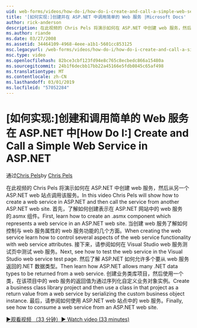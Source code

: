 ```yaml
---
uid: web-forms/videos/how-do-i/how-do-i-create-and-call-a-simple-web-service-in-aspnet
title: '[如何实现:]创建并在 ASP.NET 中调用简单的 Web 服务 |Microsoft Docs'
author: rick-anderson
description: 在此视频的 Chris Pels 将演示如何在 ASP.NET 中创建 web 服务，然后从另一个 ASP.NET web 站点调用该服务。 首先，了解如何创建...
ms.author: riande
ms.date: 03/27/2008
ms.assetid: 34464109-4968-4eee-a1b1-5601cc853125
msc.legacyurl: /web-forms/videos/how-do-i/how-do-i-create-and-call-a-simple-web-service-in-aspnet
msc.type: video
ms.openlocfilehash: 82bce3cbf123fd94e8c765c8ecbedc866a15480a
ms.sourcegitcommit: 24b1f6decbb17bb22a45166e5fdb0845c65af498
ms.translationtype: MT
ms.contentlocale: zh-CN
ms.lasthandoff: 03/01/2019
ms.locfileid: "57052284"
---
```

<a name="how-do-i-create-and-call-a-simple-web-service-in-aspnet"></a><span data-ttu-id="f3ef4-104">[如何实现:]创建和调用简单的 Web 服务在 ASP.NET 中</span><span class="sxs-lookup"><span data-stu-id="f3ef4-104">[How Do I:] Create and Call a Simple Web Service in ASP.NET</span></span>
====================
<span data-ttu-id="f3ef4-105">通过[Chris Pels](https://twitter.com/chrispels)</span><span class="sxs-lookup"><span data-stu-id="f3ef4-105">by [Chris Pels](https://twitter.com/chrispels)</span></span>

<span data-ttu-id="f3ef4-106">在此视频的 Chris Pels 将演示如何在 ASP.NET 中创建 web 服务，然后从另一个 ASP.NET web 站点调用该服务。</span><span class="sxs-lookup"><span data-stu-id="f3ef4-106">In this video Chris Pels will show how to create a web service in ASP.NET and then call the service from another ASP.NET web site.</span></span> <span data-ttu-id="f3ef4-107">首先，了解如何创建表示在 ASP.NET 网站中的 web 服务的.asmx 组件。</span><span class="sxs-lookup"><span data-stu-id="f3ef4-107">First, learn how to create an .asmx component which represents a web service in an ASP.NET web site.</span></span> <span data-ttu-id="f3ef4-108">当创建 web 服务了解如何控制与 web 服务属性的 web 服务功能的几个方面。</span><span class="sxs-lookup"><span data-stu-id="f3ef4-108">When creating the web service learn how to control several aspects of the web service functionality with web service attributes.</span></span> <span data-ttu-id="f3ef4-109">接下来，请参阅如何在 Visual Studio web 服务测试页中测试 web 服务。</span><span class="sxs-lookup"><span data-stu-id="f3ef4-109">Next, see how to test the web service in the Visual Studio web service test page.</span></span> <span data-ttu-id="f3ef4-110">然后了解 ASP.NET 如何允许多个要从 web 服务返回的.NET 数据类型。</span><span class="sxs-lookup"><span data-stu-id="f3ef4-110">Then learn how ASP.NET allows many .NET data types to be returned from a web service.</span></span> <span data-ttu-id="f3ef4-111">创建业务类库项目，然后使用一个类，在该项目中的 web 服务的返回值为通过序列化自定义业务对象实例。</span><span class="sxs-lookup"><span data-stu-id="f3ef4-111">Create a business class library project and then use a class in that project as a return value from a web service by serializing the custom business object instance.</span></span> <span data-ttu-id="f3ef4-112">最后，请参阅如何使用 ASP.NET web 站点中的 web 服务。</span><span class="sxs-lookup"><span data-stu-id="f3ef4-112">Finally, see how to consume a web service from an ASP.NET web site.</span></span>

[<span data-ttu-id="f3ef4-113">&#9654;观看视频 （33 分钟）</span><span class="sxs-lookup"><span data-stu-id="f3ef4-113">&#9654; Watch video (33 minutes)</span></span>](https://channel9.msdn.com/Blogs/ASP-NET-Site-Videos/how-do-i-create-and-call-a-simple-web-service-in-aspnet)
